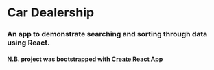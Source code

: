 # Car Dealership

### An app to demonstrate searching and sorting through data using React.

#### N.B. project was bootstrapped with [Create React App](https://github.com/facebookincubator/create-react-app)


